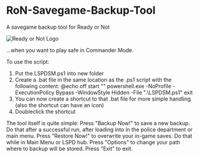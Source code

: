 # RoN-Savegame-Backup-Tool
A savegame backup tool for Ready or Not

![Ready or Not Logo](https://cdn2.steamgriddb.com/logo_thumb/0b94ce08688c6389ce7b68c52ce3f8c7.png)

...when you want to play safe in Commander Mode.

To use the script:
1. Put the LSPDSM.ps1 into  new folder
2. Create a .bat file in the same location as the .ps1 script with the following content:
        @echo off
        start "" powershell.exe -NoProfile -ExecutionPolicy Bypass -WindowStyle Hidden -File ".\LSPDSM.ps1"
        exit
3. You can now create a shortcut to that .bat file for more simple handling (also the shortcut can have an icon)
4. Doubleclick the shortcut

The tool itself is quite simple:
Press "Backup Now!" to save a new backup. Do that after a successful run, after loading into in the police department or main menu.
Press "Restore Now!" to overwrite your in-game saves. Do that while in Main Menu or LSPD hub.
Press "Options" to change your path where to backup will be stored.
Press "Exit" to exit.
